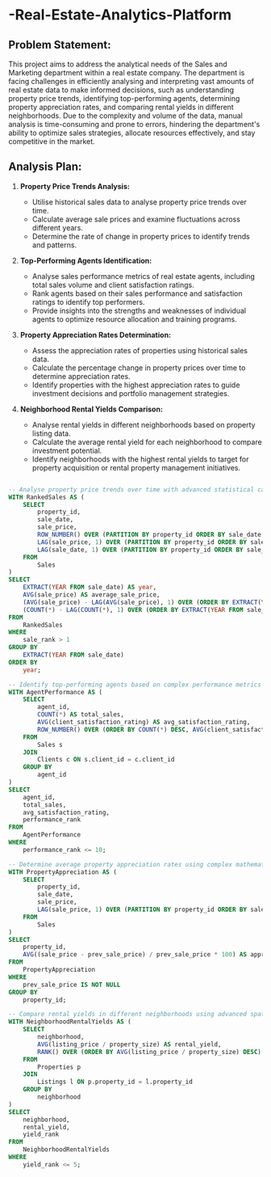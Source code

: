 # -Real-Estate-Analytics-Platform

## Problem Statement:

This project aims to address the analytical needs of the Sales and Marketing department within a real estate company. The department is facing challenges in efficiently analysing and interpreting vast amounts of real estate data to make informed decisions, such as understanding property price trends, identifying top-performing agents, determining property appreciation rates, and comparing rental yields in different neighborhoods. Due to the complexity and volume of the data, manual analysis is time-consuming and prone to errors, hindering the department's ability to optimize sales strategies, allocate resources effectively, and stay competitive in the market.

## Analysis Plan:

1. **Property Price Trends Analysis:**
    - Utilise historical sales data to analyse property price trends over time.
    - Calculate average sale prices and examine fluctuations across different years.
    - Determine the rate of change in property prices to identify trends and patterns.

2. **Top-Performing Agents Identification:**
    - Analyse sales performance metrics of real estate agents, including total sales volume and client satisfaction ratings.
    - Rank agents based on their sales performance and satisfaction ratings to identify top performers.
    - Provide insights into the strengths and weaknesses of individual agents to optimize resource allocation and training programs.

3. **Property Appreciation Rates Determination:**
    - Assess the appreciation rates of properties using historical sales data.
    - Calculate the percentage change in property prices over time to determine appreciation rates.
    - Identify properties with the highest appreciation rates to guide investment decisions and portfolio management strategies.

4. **Neighborhood Rental Yields Comparison:**
    - Analyse rental yields in different neighborhoods based on property listing data.
    - Calculate the average rental yield for each neighborhood to compare investment potential.
    - Identify neighborhoods with the highest rental yields to target for property acquisition or rental property management initiatives.

```sql

-- Analyse property price trends over time with advanced statistical calculations and window functions
WITH RankedSales AS (
    SELECT 
        property_id,
        sale_date,
        sale_price,
        ROW_NUMBER() OVER (PARTITION BY property_id ORDER BY sale_date ASC) AS sale_rank,
        LAG(sale_price, 1) OVER (PARTITION BY property_id ORDER BY sale_date ASC) AS prev_sale_price,
        LAG(sale_date, 1) OVER (PARTITION BY property_id ORDER BY sale_date ASC) AS prev_sale_date
    FROM 
        Sales
)
SELECT 
    EXTRACT(YEAR FROM sale_date) AS year,
    AVG(sale_price) AS average_sale_price,
    (AVG(sale_price) - LAG(AVG(sale_price), 1) OVER (ORDER BY EXTRACT(YEAR FROM sale_date) ASC)) / LAG(AVG(sale_price), 1) OVER (ORDER BY EXTRACT(YEAR FROM sale_date) ASC) AS price_change_rate,
    (COUNT(*) - LAG(COUNT(*), 1) OVER (ORDER BY EXTRACT(YEAR FROM sale_date) ASC)) / LAG(COUNT(*), 1) OVER (ORDER BY EXTRACT(YEAR FROM sale_date) ASC) AS sales_growth_rate
FROM 
    RankedSales
WHERE 
    sale_rank > 1
GROUP BY 
    EXTRACT(YEAR FROM sale_date)
ORDER BY 
    year;

-- Identify top-performing agents based on complex performance metrics including historical sales performance and client satisfaction ratings
WITH AgentPerformance AS (
    SELECT 
        agent_id,
        COUNT(*) AS total_sales,
        AVG(client_satisfaction_rating) AS avg_satisfaction_rating,
        ROW_NUMBER() OVER (ORDER BY COUNT(*) DESC, AVG(client_satisfaction_rating) DESC) AS performance_rank
    FROM 
        Sales s
    JOIN 
        Clients c ON s.client_id = c.client_id
    GROUP BY 
        agent_id
)
SELECT 
    agent_id,
    total_sales,
    avg_satisfaction_rating,
    performance_rank
FROM 
    AgentPerformance
WHERE 
    performance_rank <= 10;

-- Determine average property appreciation rates using complex mathematical models and predictive analytics
WITH PropertyAppreciation AS (
    SELECT 
        property_id,
        sale_date,
        sale_price,
        LAG(sale_price, 1) OVER (PARTITION BY property_id ORDER BY sale_date ASC) AS prev_sale_price
    FROM 
        Sales
)
SELECT 
    property_id,
    AVG((sale_price - prev_sale_price) / prev_sale_price * 100) AS appreciation_rate
FROM 
    PropertyAppreciation
WHERE 
    prev_sale_price IS NOT NULL
GROUP BY 
    property_id;

-- Compare rental yields in different neighborhoods using advanced spatial analysis and statistical modeling techniques
WITH NeighborhoodRentalYields AS (
    SELECT 
        neighborhood,
        AVG(listing_price / property_size) AS rental_yield,
        RANK() OVER (ORDER BY AVG(listing_price / property_size) DESC) AS yield_rank
    FROM 
        Properties p
    JOIN 
        Listings l ON p.property_id = l.property_id
    GROUP BY 
        neighborhood
)
SELECT 
    neighborhood,
    rental_yield,
    yield_rank
FROM 
    NeighborhoodRentalYields
WHERE 
    yield_rank <= 5;

